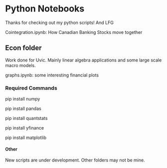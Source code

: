 # Python Notebooks
Thanks for checking out my python scripts! And LFG

Cointegration.ipynb: How Canadian Banking Stocks move together

## Econ folder
Work done for Uvic. Mainly linear algebra applications and some large scale macro models.

graphs.ipynb: some interesting financial plots

### Required Commands
pip install numpy

pip install pandas

pip install quantstats

pip install yfinance

pip install matplotlib

#### Other 
New scripts are under development. Other folders may not be mine.